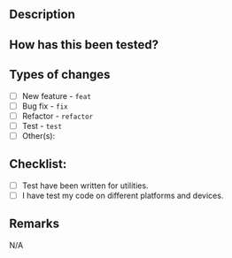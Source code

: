 <!-- Please fill in below sections, include details as much as possible -->
<!-- Leave "N/A" to any non-applicable sections instead of leaving them blank -->

## Description
<!---- Describe your changes in detail ---->


## How has this been tested?
<!---- Please describe in detail how you tested your changes ---->


## Types of changes
<!---- Put an `x` in the box that apply ---->
- [ ] New feature - `feat`
- [ ] Bug fix - `fix`
- [ ] Refactor - `refactor`
- [ ] Test - `test`
- [ ] Other(s): <!-- Fill the type of changes here -->

## Checklist:
- [ ] Test have been written for utilities.
- [ ] I have test my code on different platforms and devices.

## Remarks
<!---- Leave your remarks if applicable ---->
N/A

